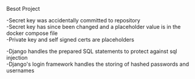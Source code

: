 Besot Project

-Secret key was accidentally committed to repository  
-Secret key has since been changed and a placeholder value is in the docker compose file  
-Private key and self signed certs are placeholders 

-Django handles the prepared SQL statements to protect against sql injection  
-Django's login framework handles the storing of hashed passwords and usernames
